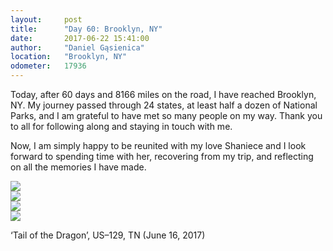 ```yaml
---
layout:     post
title:      "Day 60: Brooklyn, NY"
date:       2017-06-22 15:41:00
author:     "Daniel Gąsienica"
location:   "Brooklyn, NY"
odometer:   17936
---
```


Today, after 60 days and 8166 miles on the road, I have reached Brooklyn, NY. My
journey passed through 24 states, at least half a dozen of National Parks, and I
am grateful to have met so many people on my way. Thank you to all for following
along and staying in touch with me.

Now, I am simply happy to be reunited with my love Shaniece and I look forward
to spending time with her, recovering from my trip, and reflecting on all the
memories I have made.

<div class="post-image">
  <img src="https://c1.staticflickr.com/5/4218/35787510036_bb2c107dc7_b.jpg"/>
</div>

<div class="post-image">
  <img src="https://c1.staticflickr.com/5/4217/35787507786_c24f31fb01_b.jpg"/>
</div>

<div class="post-image">
  <img src="https://c1.staticflickr.com/5/4241/35787816996_5a3616f6b8_b.jpg"/>
</div>

<div class="post-image">
  <img src="https://c1.staticflickr.com/5/4215/35787819336_f3fd03e4b8_b.jpg"/>
  <p class="post-image-caption">
    ‘Tail of the Dragon’, US–129, TN (June 16, 2017)
  </p>
</div>
